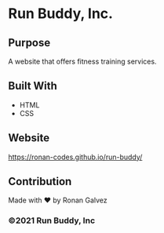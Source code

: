 # Run Buddy, Inc.

## Purpose
A website that offers fitness training services.

## Built With 
* HTML
* CSS

## Website
https://ronan-codes.github.io/run-buddy/

## Contribution
Made with ❤️ by Ronan Galvez

### ©️2021 Run Buddy, Inc 
